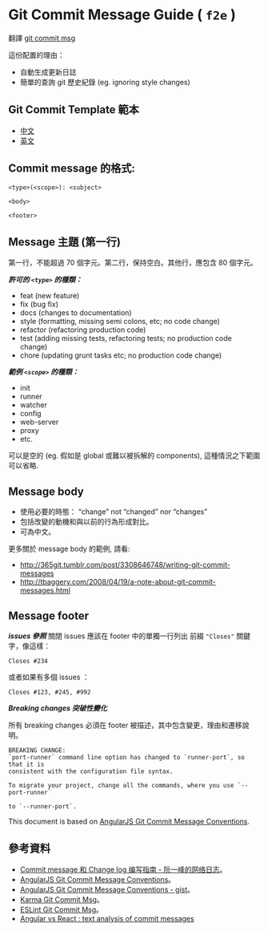 # Git Commit Message Guide ( ```f2e``` )

翻譯 [git commit msg](http://karma-runner.github.io/0.10/dev/git-commit-msg.html)

這份配置的理由：

* 自動生成更新日誌
* 簡單的查詢 git 歷史紀錄 (eg. ignoring style changes)

## Git Commit Template 範本

* [中文](git-commit-template-f2e-chtw.md)
* [英文](git-commit-template-f2e-en.md)

## Commit message 的格式:
```
<type>(<scope>): <subject>

<body>

<footer>
```
## Message 主題 (第一行)
第一行，不能超過 70 個字元。第二行，保持空白。其他行，應包含 80 個字元。

***許可的 ```<type>``` 的種類：***

* feat (new feature)
* fix (bug fix)
* docs (changes to documentation)
* style (formatting, missing semi colons, etc; no code change)
* refactor (refactoring production code)
* test (adding missing tests, refactoring tests; no production code change)
* chore (updating grunt tasks etc; no production code change)

***範例 ```<scope>``` 的種類：***

* init
* runner
* watcher
* config
* web-server
* proxy
* etc.


<scope> 可以是空的 (eg. 假如是 global 或難以被拆解的 components), 這種情況之下範圍可以省略.

## Message body

* 使用必要的時態： “change” not “changed” nor “changes”
* 包括改變的動機和與以前的行為形成對比。
* 可為中文。

更多關於 message body 的範例, 請看:

* http://365git.tumblr.com/post/3308646748/writing-git-commit-messages
* http://tbaggery.com/2008/04/19/a-note-about-git-commit-messages.html

## Message footer
***issues 參照***
關閉 issues 應該在 footer 中的單獨一行列出 前綴 ```"Closes"``` 關鍵字，像這樣：
```
Closes #234
```
或者如果有多個 issues ：
```
Closes #123, #245, #992
```
***Breaking changes 突破性變化***

所有 breaking changes 必須在 footer 被描述，其中包含變更，理由和遷移說明。
```
BREAKING CHANGE:
`port-runner` command line option has changed to `runner-port`, so that it is
consistent with the configuration file syntax.

To migrate your project, change all the commands, where you use `--port-runner`

to `--runner-port`.
```

This document is based on [AngularJS Git Commit Message Conventions](https://docs.google.com/document/d/1QrDFcIiPjSLDn3EL15IJygNPiHORgU1_OOAqWjiDU5Y/edit#heading=h.uyo6cb12dt6w).

## 參考資料

 * [Commit message 和 Change log 编写指南 - 阮一峰的网络日志](http://www.ruanyifeng.com/blog/2016/01/commit_message_change_log.html)。
 * [AngularJS Git Commit Message Conventions](https://docs.google.com/document/d/1QrDFcIiPjSLDn3EL15IJygNPiHORgU1_OOAqWjiDU5Y/edit#heading=h.uyo6cb12dt6w)。
 * [AngularJS Git Commit Message Conventions - gist](https://gist.github.com/stephenparish/9941e89d80e2bc58a153)。
 * [Karma Git Commit Msg](http://karma-runner.github.io/0.10/dev/git-commit-msg.html)。
 * [ESLint Git Commit Msg](https://eslint.org/docs/developer-guide/contributing/pull-requests)。
 * [Angular vs React : text analysis of commit messages](https://medium.com/@sAbakumoff/angular-vs-react-text-analysis-of-commit-messages-1cda199f3bdb)
